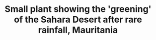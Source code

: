 ---
title: Small plant showing the 'greening' of the Sahara Desert after rare rainfall, Mauritania
photo: GSKT210083.jpg 
layout: photo 
section: portfolio
tag: natural-world 
---